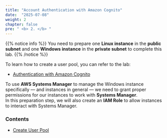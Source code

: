 ```yaml
---
title: "Account Authentication with Amazon Cognito"
date:  "2025-07-08" 
weight: 2 
chapter: false
pre: " <b> 2. </b> "
---
```


{{% notice info %}}
You need to prepare one **Linux instance** in the **public subnet** and one **Windows instance** in the **private subnet** to complete this lab.
{{% /notice %}}

To learn how to create a user pool, you can refer to the lab:  

- [Authentication with Amazon Cognito](https://000081.awsstudygroup.com/vi/)

To use **AWS Systems Manager** to manage the Windows instance specifically — and instances in general — we need to grant proper permissions for our instances to work with **Systems Manager**.  
In this preparation step, we will also create an **IAM Role** to allow instances to interact with Systems Manager.

### Contents

- [Create User Pool](2.1-createuserpool/)
